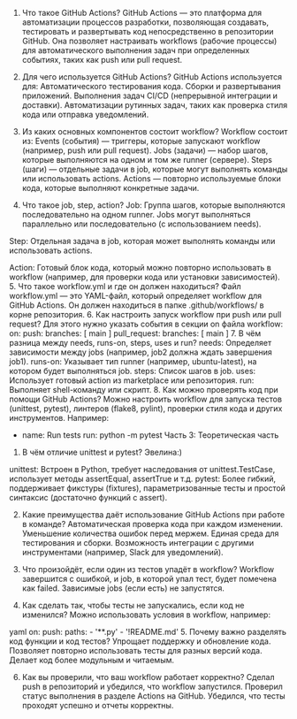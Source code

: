 1. Что такое GitHub Actions?
GitHub Actions — это платформа для автоматизации процессов разработки, позволяющая создавать, тестировать и развертывать код непосредственно в репозитории GitHub. Она позволяет настраивать workflows (рабочие процессы) для автоматического выполнения задач при определенных событиях, таких как push или pull request.
2. Для чего используется GitHub Actions?
GitHub Actions используется для:
Автоматического тестирования кода.
Сборки и развертывания приложений.
Выполнения задач CI/CD (непрерывной интеграции и доставки).
Автоматизации рутинных задач, таких как проверка стиля кода или отправка уведомлений.
3. Из каких основных компонентов состоит workflow?
Workflow состоит из:
Events (события) — триггеры, которые запускают workflow (например, push или pull request).
Jobs (задачи) — набор шагов, которые выполняются на одном и том же runner (сервере).
Steps (шаги) — отдельные задачи в job, которые могут выполнять команды или использовать actions.
Actions — повторно используемые блоки кода, которые выполняют конкретные задачи.

4. Что такое job, step, action?
Job: Группа шагов, которые выполняются последовательно на одном runner. Jobs могут выполняться параллельно или последовательно (с использованием needs).

Step: Отдельная задача в job, которая может выполнять команды или использовать actions.

Action: Готовый блок кода, который можно повторно использовать в workflow (например, для проверки кода или установки зависимостей).
5. Что такое workflow.yml и где он должен находиться?
Файл workflow.yml — это YAML-файл, который определяет workflow для GitHub Actions. Он должен находиться в папке .github/workflows/ в корне репозитория.
6. Как настроить запуск workflow при push или pull request?
Для этого нужно указать события в секции on файла workflow:
on:
  push:
    branches: [ main ]
  pull_request:
    branches: [ main ]
7. В чём разница между needs, runs-on, steps, uses и run?
needs: Определяет зависимости между jobs (например, job2 должна ждать завершения job1).
runs-on: Указывает тип runner (например, ubuntu-latest), на котором будет выполняться job.
steps: Список шагов в job.
uses: Использует готовый action из marketplace или репозитория.
run: Выполняет shell-команду или скрипт.
8. Как можно проверять код при помощи GitHub Actions?
Можно настроить workflow для запуска тестов (unittest, pytest), линтеров (flake8, pylint), проверки стиля кода и других инструментов. Например:
- name: Run tests
  run: python -m pytest
  Часть 3: Теоретическая часть
1. В чём отличие unittest и pytest?
Эвелина:)

unittest: Встроен в Python, требует наследования от unittest.TestCase, использует методы assertEqual, assertTrue и т.д.
pytest: Более гибкий, поддерживает фикстуры (fixtures), параметризованные тесты и простой синтаксис (достаточно функций с assert).

2. Какие преимущества даёт использование GitHub Actions при работе в команде?
Автоматическая проверка кода при каждом изменении.
Уменьшение количества ошибок перед мержем.
Единая среда для тестирования и сборки.
Возможность интеграции с другими инструментами (например, Slack для уведомлений).

3. Что произойдёт, если один из тестов упадёт в workflow?
Workflow завершится с ошибкой, и job, в которой упал тест, будет помечена как failed. Зависимые jobs (если есть) не запустятся.

4. Как сделать так, чтобы тесты не запускались, если код не изменился?
Можно использовать условия в workflow, например:

yaml
on:
  push:
    paths:
      - '**.py'
      - '!README.md'
5. Почему важно разделять код функции и код тестов?
Упрощает поддержку и обновление кода.
Позволяет повторно использовать тесты для разных версий кода.
Делает код более модульным и читаемым.

6. Как вы проверили, что ваш workflow работает корректно?
Сделал push в репозиторий и убедился, что workflow запустился.
Проверил статус выполнения в разделе Actions на GitHub.
Убедился, что тесты проходят успешно и отчеты корректны.


